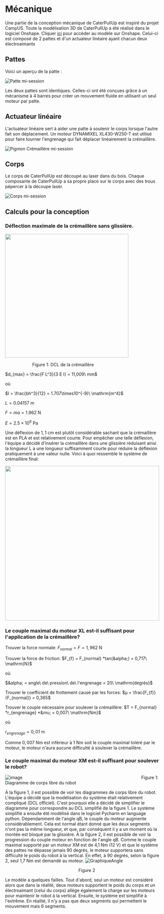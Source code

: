# Mécanique

Une partie de la conception mécanique de CaterPullUp est inspiré du projet CampUS. Toute la modélisation 3D de CaterPullUp a été réalisé dans le logiciel Onshape. Cliquer [ici](https://cad.onshape.com/documents/3c73fee9bf57c2c5b861bb17/w/154a3ba2025068c5d3f15744/e/db63480e0887026873e43c01?renderMode=0&uiState=63f40d451734342db4c29fde) pour accéder au modèle sur Onshape. Celui-ci est composé de 2 pattes et d'un actuateur linéaire ayant chacun deux électroaimants

<!-- ## Aperçu 
Voici un aperçu de CaterPullUp. 

![CaterPullUp mi-session](https://user-images.githubusercontent.com/91679469/220222383-99d5307a-1365-44f8-9ba5-3dd9ec28e878.png) -->

## Pattes
Voici un aperçu de la patte :

![Patte mi-session](https://user-images.githubusercontent.com/91679469/220223213-e4558a8e-8ae1-4b7b-9225-d5021217ddf0.jpg)

Les deux pattes sont identiques. Celles-ci ont été conçues grâce à un mécanisme à 4 barres pour créer un mouvement fluide en utilisant un seul moteur par patte. 

## Actuateur linéaire
L'actuateur linéaire sert à aider une patte à soutenir le corps lorsque l'autre fait son déplacement. Un moteur DYNAMIXEL XL430-W250-T est utilisé pour faire tourner l'engrenage qui fait déplacer linéairement la crémaillère.

![Pignion Crémaillère mi-session](https://user-images.githubusercontent.com/91679469/220225627-d1ae4e33-2616-47a2-b0b4-71f066dd411d.png)

## Corps
Le corps de CaterPullUp est découpé au laser dans du bois. Chaque composante de CaterPullUp a sa propre place sur le corps avec des trous pépercer à la découpe laser.

![Corps mi-session](https://user-images.githubusercontent.com/91679469/220228163-77db5452-5665-4c26-a011-d5c62c0b76ea.png)

## Calculs pour la conception
### Déflection maximale de la crémaillère sans glissière.
<p align="justify">
    <img src="https://user-images.githubusercontent.com/93997878/230128710-629a4dca-6900-4858-b513-a47c867ad3b3.png" width="400" />
</p>
&emsp;&emsp;&emsp;&emsp;&emsp;&emsp; Figure 1: DCL de la crémaillère&emsp;&emsp;&emsp;&emsp;&emsp;&emsp;&emsp;&emsp;&emsp;&emsp;&emsp;&emsp;&emsp;<br>



 
 $d_{max} = \frac{F L^3}{3 E I} = 11,009\ mm$

où 

$I = \frac{bh^3}{12} = 1.707\times10^{-9}\ \mathrm{m^4}$

$L = 0.04157\ \mathrm{m}$

$F = ma = 1.962\ \mathrm{N}$

$E = 2.5\times10^6\ \mathrm{Pa}$

Une déflexion de $1,1\ \mathrm{cm}$ est plutôt considérable sachant que la crémaillère est en PLA et est relativement courte. Pour empêcher une telle déflexion, l'équipe a décidé d'insérer la crémaillère dans une glissière réduisant ainsi la longueur L a une longueur suffisamment courte pour réduire la déflexion pratiquement à une valeur nulle. Voici à quoi ressemble le système de crémaillère final: 

<p align="justify">
    <img src="https://user-images.githubusercontent.com/93997878/230170310-50b90960-2c5d-4ecd-b2da-823ab6590e82.png" width="500" />
</p>



### Le couple maximal du moteur XL est-il suffisant pour l'application de la crémaillère?
Trouver la force normale: $F_{normal} = F = 1,962\ \mathrm{N}$

Trouver la force de friction: $F_{f} = F_{normal} *tan(&alpha;) = 0,717\ \mathrm{N}$

où 

$&alpha; = angle\ de\ pression\ de\ l'engrenage = 20\ \mathrm{degrés}$



Trouver le coefficient de frottement causé par les forces: $&mu; = \frac{F_{f}}{F_{normal}} = 0,365\$

Trouver le couple nécessaire pour soulever la crémaillère: $T = F_{normal} *r_{engrenage} *&mu; = 0,007\ \mathrm{Nm}$

où

$r_{engrenage} = 0,01\ \mathrm{m}$

Comme $0,007\ \mathrm{Nm}$ est inférieur à $1\ \mathrm{Nm}$ soit le couple maximal toléré par le moteur, le moteur n'aura aucune difficulté à soulever la crémaillère.

### Le couple maximal du moteur XM est-il suffisant pour soulever le robot?
![image](https://user-images.githubusercontent.com/93997878/230193524-332110be-6884-417c-95c4-5cb6233dd468.png)
&emsp;&emsp;&emsp;&emsp;&emsp;&emsp;&emsp;&emsp;&emsp;&emsp;&emsp;&emsp;&emsp;&emsp;&emsp;&emsp;&emsp;&emsp;&emsp;&emsp;&emsp;&emsp;&emsp;&emsp;&emsp;&emsp;&emsp; Figure 1: Diagramme de corps libre du robot 

À la figure 1, il est possible de voir les diagrammes de corps libre du robot. L'équipe a décidé que la modélisation du système était relativement compliqué (DCL officiel). C'est pourquoi elle a décidé de simplifier le diagramme pour correspondre au DCL simplifié de la figure 1. Le système simplifié a ensuite été modélisé dans le logiciel Pycharm en language python. Dépendamment de l'angle qB, le couple du moteur augmente considérablement. Cela est normal étant donné que les deux segments n'ont pas la même longueur, et que, par conséquent il y a un moment où la montée est bloqué par la glissière. À la figure 2, il est possible de voir la progression du couple moteur en fonction de l'angle qB. Comme le couple maximal supporté par un moteur XM est de 4,1 Nm (12 V) et que le système des pattes ne dépasse jamais 90 degrés, le moteur supportera sans difficulté le poids du robot à la vertical. En effet, à 90 degrés, selon la figure 2, seul 1,7 Nm est demandé au moteur.
![GraphiqueAngle](https://user-images.githubusercontent.com/93997878/231544480-094507a2-e6f3-4829-9744-d2cc1ba0a2c4.png)

&emsp;&emsp;&emsp;&emsp;&emsp;&emsp;&emsp;&emsp;&emsp;&emsp;&emsp;&emsp;&emsp;&emsp;&emsp;&emsp;&emsp;Figure 2

Le modèle a quelques failles. Tout d'abord, seul un moteur est considéré alors que dans la réalité, deux moteurs supportent le poids du corps et un électroaimant (celui du corps) allège également la charge sur les moteurs pour maintenir le robot à la vertical. Ensuite, le système est simplifié à l'extrême. En réalité, il n'y a pas que deux segments qui permettent le mouvement mais 6 segments. 


